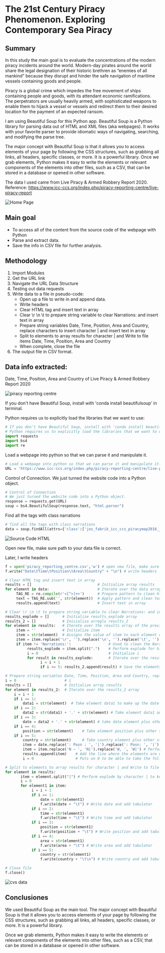 # The 21st Century Piracy Phenomenon. Exploring Contemporary Sea Piracy

## Summary

In this study the main goal is to evaluate the concentrations of the modern piracy incidents around the world.
Modern-day pirates around the world share the legal designation of their historic brethren as “enemies of all mankind” because they disrupt and hinder the safe navigation of maritime vessels containing goods and people.

Piracy is a global crime which impedes the free movement of ships containing people and goods, with its attendant economic ramifications. The perpetrators are usually heavily armed, with sophisticated weapons to enable them to hijack a vessel or vessels and redirect them to their desired location for the payment of an expected ransom.

I am using Beautiful Soup for this Python app. Beautiful Soup is a Python library for parsing data out of HTML and XML files (aka webpages). It works with your favorite parser to provide idiomatic ways of navigating, searching, and modifying the parse tree.

The major concept with Beautiful Soup is that it allows you to access elements of your page by following the CSS structures, such as grabbing all links, all headers, specific classes, or more. It is a powerful library. Once we grab elements, Python makes it easy to write the elements or relevant components of the elements into other files, such as a CSV, that can be stored in a database or opened in other software.

The data I used came from Live Piracy & Armed Robbery Report 2020. Reference: https://www.icc-ccs.org/index.php/piracy-reporting-centre/live-piracy-report

![Home Page](images/home.png)

## Main goal

+ To access all of the content from the source code of the webpage with Python
+ Parse and extract data.
+ Save the info in CSV file for further analysis.

## Methodology

1. Import Modules
2. Get the URL link
3. Navigate the URL Data Structure
4. Testing out data requests
5. Write data to a file in pseudo-code:
    + Open up a file to write in and append data. 
    + Write headers
    + Clear HTML tag and insert text in array
    + Clear \r \n \t to prepare string variable to clear Narrations: and insert text in array
    + Prepare string variables Date, Time, Position, Area and Country, replace characters to insert character | and insert text in array
    + Split to elements to array results for character | and Write to file items Date, Time, Position, Area and Country
    + When complete, close the file
6. The output file in CSV format.

## Data info extracted:

Date, Time, Position, Area and Country of Live Piracy & Armed Robbery Report 2020

![piracy reporting centre](images/piracy_reporting_centre.png)

If you don't have Beautiful Soup, install with 'conda install beautifulsoup' in terminal.

Python requires us to explicitly load the libraries that we want to use:


```python
# If you don't have Beautiful Soup, install with 'conda install beautifulsoup' in terminal
# Python requires us to explicitly load the libraries that we want to use:
import requests
import bs4
import re
```

Load a webpage into python so that we can parse it and manipulate it.


```python
# Load a webpage into python so that we can parse it and manipulate it.
URL = 'https://www.icc-ccs.org/index.php/piracy-reporting-centre/live-piracy-report'
```

Control of Connection. We just turned the website code into a Python object. 


```python
# Control of Connection
# We just turned the website code into a Python object. 
response = requests.get(URL)
soup = bs4.BeautifulSoup(response.text, "html.parser")
```

Find all the tags with class narrations


```python
# find all the tags with class narrations
data = soup.findAll(attrs={'class':['jos_fabrik_icc_ccs_piracymap2016___narrations']})
```

![Source Code HTML](images/code.png)

Open new file, make sure path to your data file is correct.

Later, I write headers


```python
f = open('piracy_reporting_centre.csv','w') # open new file, make sure path to your data file is correct
f.write("Date\tTime\tPosition\tArea\tCountry" + "\n") # write headers
```


```python
# Clear HTML tag and insert text in array
results = []                              # Initialize array results
for element in data:                      # Iterate over the data array
     TAG_RE = re.compile(r'<[^>]+>')      # Prepare pattern to clean html tag from str (element) strings
     text = TAG_RE.sub('', str(element))  # Apply pattern and clean text html tag
     results.append(text)                 # Insert text in array
```


```python
# Clear \r \n \t to prepare string variable to clear Narrations: and insert text in array
results_explode = []      # Initialize results_explode array
results_2 = []            # Inicializa arreglo results_2
for element in results:   # Iterate over the results array of the previous cell
     item = ''            # Initialize item
     item = str(element)  # Assigns the value of item to each element of the results array
     item = item.replace('\r', '').replace('\n', '').replace('\t', '') # Replace item \r, \n, \t to clean string and work better on it
     if item != 'Narrations:':                 # Used to clean the Narrations: chain from the string:
          results_explode = item.split(".")    # Perform explode for him. to keep the elements of the first line where they are Date, Time, Position, Area and Country and eliminate the paragraph that follows the line
          i = 0                                # Initialize i
          for result in results_explode:       # Iterate over the results_explode array
                i = i + 1
                if i <= 5: results_2.append(result) # Save the elements where they can later be extracted Date, Time, Position, Area and Country 
```


```python
# Prepare string variables Date, Time, Position, Area and Country, replace characters to insert character | and insert text in array
i = 0                      # i
results = []               # Initialize array results
for element in results_2:  # Iterate over the results_2 array
    i = i + 1
    if i == 1: 
        data1 = str(element)  # Take element data1 to make up the date
    if i == 2: 
        data2 = str(data1) + '.' + str(element) # Take element data1 and concatenate str (element) to make up the date
    if i == 3: 
        date = data2 + '.' + str(element) # take date element plus other strings and concatenate str (element) to make up the date
    if i == 4: 
        position = str(element)    # Take element position plus other strings
    if i == 5: 
        country = str(element)     # Take country element plus other strings
        item = date.replace(': Posn : ', '|').replace(': Posn: ', '|').replace(': ', '|') + '.' + position.replace(' – ', '|') + '.' + country.replace('E, ', 'E|').replace('W, ', 'W|')
        item = item.replace('N – ', 'N|').replace('W, ', 'W|') # Performs replacement of : Posn : for |, : Posn: for |, : for |,  –  for |, E, for E|, W, for W| to form a line where the elements are well delimited Date, Time, Position, Area and Country by the separator |  
        results.append(item)    # Add the line where the elements are well delimited Date, Time, Position, Area and Country by the separator | to the array results
        i = 0                   # Puts on 0 to be able to take the following 5 results_2 array elements where are the useful elements to extract
```


```python
# Split to elements to array results for character | and Write to file items Date, Time, Position, Area and Country
for element in results:
       item = element.split("|") # Perform explode by character | to keep the elements Date, Time, Position, Area and Country
       i = 0
       for element1 in item:
            i = i + 1
            if i == 1: 
                date = str(element1)
                f.write(date + "\t") # Write date and add tabulator
            if i == 2: 
                time = str(element1)
                f.write(time + "\t") # Write time and add tabulator
            if i == 3: 
                position = str(element1)
                f.write(position + "\t") # Write position and add tabulator
            if i == 4: 
                area = str(element1)
                f.write(area + "\t") # Write area and add tabulator
            if i == 5: 
                country = str(element1)
                f.write(country + "\t\n") # Write country and add tabulator                
```


```python
# Close file
f.close()
```

![cvs data](images/cvs.png)

## Conclusiones

We used Beautiful Soup as the main tool. The major concept with Beautiful Soup is that it allows you to access elements of your page by following the CSS structures, such as grabbing all links, all headers, specific classes, or more. It is a powerful library.

 Once we grab elements, Python makes it easy to write the elements or relevant components of the elements into other files, such as a CSV, that can be stored in a database or opened in other software.
